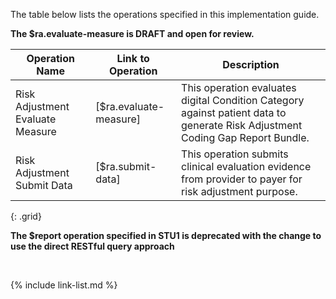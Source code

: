 
The table below lists the operations specified in this implementation guide. 

<div class="note-to-balloters" markdown="1">

**The $ra.evaluate-measure is DRAFT and open for review.**

|Operation Name|Link to Operation|Description|
|---|---|---|
|Risk Adjustment Evaluate Measure|[$ra.evaluate-measure]|This operation evaluates digital Condition Category against patient data to generate Risk Adjustment Coding Gap Report Bundle.|
|Risk Adjustment Submit Data|[$ra.submit-data]|This operation submits clinical evaluation evidence from provider to payer for risk adjustment purpose.|

{: .grid}


**The $report operation specified in STU1 is deprecated with the change to use the direct RESTful query approach**

</div>

<br />

{% include link-list.md %}
